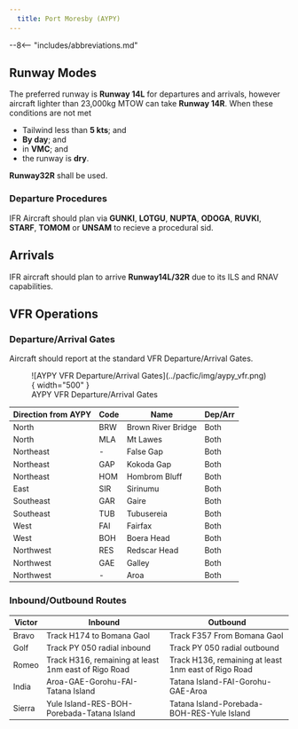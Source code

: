```yaml
---
  title: Port Moresby (AYPY)
---
```


--8<-- "includes/abbreviations.md"

## Runway Modes
The preferred runway is **Runway 14L** for departures and arrivals, however aircraft lighter than 23,000kg MTOW can take **Runway 14R**. When these conditions are not met

- Tailwind less than **5 kts**; and
- **By day**; and
- in **VMC**; and
- the runway is **dry**.

**Runway32R** shall be used.


### Departure Procedures
IFR Aircraft should plan via **GUNKI**, **LOTGU**, **NUPTA**, **ODOGA**, **RUVKI**, **STARF**, **TOMOM** or **UNSAM** to recieve a procedural sid.

## Arrivals
IFR aircraft should plan to arrive **Runway14L/32R** due to its ILS and RNAV capabilities.

## VFR Operations
### Departure/Arrival Gates
Aircraft should report at the standard VFR Departure/Arrival Gates.

<figure markdown>
![AYPY VFR Departure/Arrival Gates](../pacfic/img/aypy_vfr.png){ width="500" }
  <figcaption>AYPY VFR Departure/Arrival Gates</figcaption>
</figure>

| Direction from AYPY | Code | Name | Dep/Arr |
| ------------------- | ---- | ---- | ------- |
| North | BRW | Brown River Bridge | Both |
| North | MLA | Mt Lawes | Both |
| Northeast | - | False Gap | Both |
| Northeast | GAP | Kokoda Gap | Both |
| Northeast | HOM | Hombrom Bluff | Both |
| East | SIR | Sirinumu | Both |
| Southeast | GAR | Gaire | Both |
| Southeast | TUB | Tubusereia | Both |
| West | FAI | Fairfax | Both |
| West | BOH | Boera Head | Both |
| Northwest | RES | Redscar Head | Both |
| Northwest | GAE | Galley | Both |
| Northwest | - | Aroa | Both |

### Inbound/Outbound Routes
| Victor | Inbound | Outbound |
| ------ | ------- | -------- |
| Bravo | Track H174 to Bomana Gaol | Track F357 From Bomana Gaol |
| Golf | Track PY 050 radial inbound | Track PY 050 radial outbound |
| Romeo | Track H316, remaining at least 1nm east of Rigo Road | Track H136, remaining at least 1nm east of Rigo Road |
| India | Aroa-GAE-Gorohu-FAI-Tatana Island | Tatana Island-FAI-Gorohu-GAE-Aroa |
| Sierra | Yule Island-RES-BOH-Porebada-Tatana Island | Tatana Island-Porebada-BOH-RES-Yule Island |